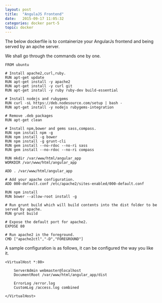 ```yaml
---
layout: post
title:  "AngulaJS Frontend"
date:   2015-09-17 11:05:32
categories: docker part-5
topic: docker
---
```


The below dockerfile is to containerize your AngularJs frontend and being served by an apche server.

We shall go through the commands one by one.


	FROM ubuntu

	# Install apache2,curl,ruby.
	RUN apt-get update 
	RUN apt-get install -y apache2 
	RUN apt-get install -y curl git 
	RUN apt-get install -y ruby ruby-dev build-essential

	# Install nodejs and rubygems
	RUN curl -sL https://deb.nodesource.com/setup | bash -
	RUN apt-get install -y nodejs rubygems-integration

	# Remove .deb packages
	RUN apt-get clean

	# Install npm,bower and gems sass,compass.
	RUN npm install npm -g
	RUN npm install -g bower
	RUN npm install -g grunt-cli
	RUN gem install --no-rdoc --no-ri sass
	RUN gem install --no-rdoc --no-ri compass

	RUN mkdir /var/www/html/angular_app
	WORKDIR /var/www/html/angular_app

	ADD . /var/www/html/angular_app

	# Add your apache configuration.
	ADD 000-default.conf /etc/apache2/sites-enabled/000-default.conf

	RUN npm install
	RUN bower --allow-root install -g

	# Run grunt build which will build contents into the dist folder to be served by apache.
	RUN grunt build

	# Expose the default port for apache2.
	EXPOSE 80

	# Run apache2 in the foreground.
	CMD ["apache2ctl","-D","FOREGROUND"]



A sample configuration is as follows, it can be configured the way you like it.


	<VirtualHost *:80>

		ServerAdmin webmaster@localhost
		DocumentRoot /var/www/html/angular_app/dist

		ErrorLog /error.log
		CustomLog /access.log combined

	</VirtualHost>



[dofi]: dockerfile.html
[d]: dockerfile.html
[here]: http://unicorn.bogomips.org/DESIGN.html